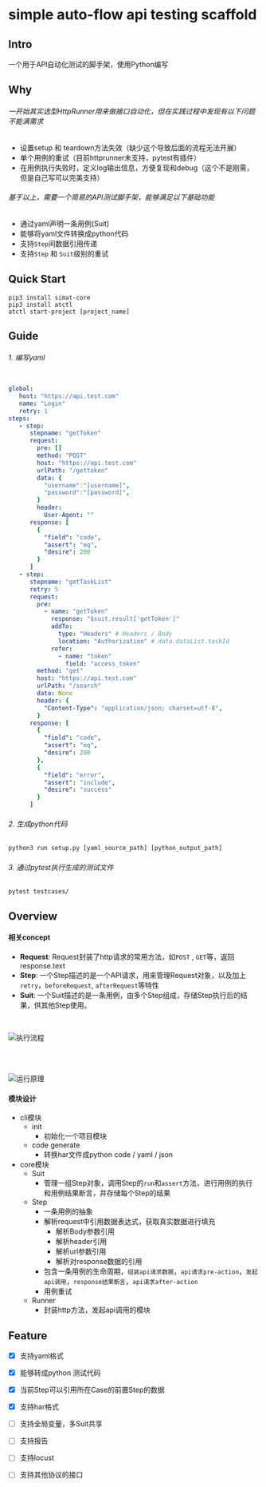 # simple auto-flow api testing scaffold

## Intro

一个用于API自动化测试的脚手架，使用Python编写


##  Why

###### 一开始其实选型HttpRunner用来做接口自动化，但在实践过程中发现有以下问题不能满需求

- 设置setup 和 teardown方法失效（缺少这个导致后面的流程无法开展）
- 单个用例的重试（目前httprunner未支持，pytest有插件）
- 在用例执行失败时，定义log输出信息，方便复现和debug（这个不是刚需，但是自己写可以完美支持）

###### 基于以上，需要一个简易的API测试脚手架，能够满足以下基础功能

- 通过yaml声明一条用例(Suit)
- 能够将yaml文件转换成python代码
- 支持`Step`间数据引用传递
- 支持`Step` 和 `Suit`级别的重试
## Quick Start

```shell
pip3 install simat-core
pip3 install atctl
atctl start-project [project_name]
```

## Guide
###### 1. 编写yaml

```yaml

global:
   host: "https://api.test.com"
   name: "Login"
   retry: 1
steps:
   - step:
      stepname: "getToken"
      request:
        pre: []
        method: "POST"
        host: "https://api.test.com"
        urlPath: "/gettoken"
        data: {
          "username":"[username]",
          "password":"[password]",
        }
        header:
          User-Agent: ""
      response: [
        {
          "field": "code",
          "assert": "eq",
          "desire": 200
        }
      ]
   - step:
      stepname: "getTaskList" 
      retry: 5
      request:
        pre: 
          - name: "getToken"
            response: "$suit.result['getToken']"
            addTo: 
              type: "Headers" # Headers / Body
              location: "Authorization" # data.dataList.taskId
            refer:
              - name: "token"
                field: "access_token"
        method: "get"
        host: "https://api.test.com"
        urlPath: "/search"
        data: None
        header: {
          "Content-Type": "application/json; charset=utf-8",
        }
      response: [
        {
          "field": "code",
          "assert": "eq",
          "desire": 200
        },
        {
          "field": "error",
          "assert": "include",
          "desire": "success"
        }
      ]
```

###### 2. 生成python代码

```python
python3 run setup.py [yaml_source_path] [python_output_path]
```


###### 3. 通过pytest执行生成的测试文件

```shell
pytest testcases/
```

## Overview 

#### 相关concept

- **Request**:    Request封装了http请求的常用方法，如`POST` , `GET`等，返回response.text
- **Step**:       一个Step描述的是一个API请求，用来管理Request对象，以及加上`retry`，`beforeRequest`, `afterRequest`等特性
- **Suit**:       一个Suit描述的是一条用例，由多个Step组成，存储Step执行后的结果，供其他Step使用。
<br>

![执行流程](img/执行流程图.png)

<br>
<br>

![运行原理](img/auto-flow-framework.png)

#### 模块设计

- cli模块
  - init
    - 初始化一个项目模块
  - code generate
    - 转换har文件成python code / yaml / json
- core模块
  - Suit
    - 管理一组Step对象，调用Step的`run`和`assert`方法，进行用例的执行和用例结果断言，并存储每个Step的结果
  - Step
    - 一条用例的抽象
    - 解析request中引用数据表达式，获取真实数据进行填充
      - 解析Body参数引用
      - 解析header引用
      - 解析url参数引用
      - 解析对response数据的引用
    - 包含一条用例的生命周期，`组装api请求数据`，`api请求pre-action`，`发起api调用`，`response结果断言`，`api请求after-action`
    - 用例重试
  - Runner
    - 封装http方法，发起api调用的模块


## Feature

- [x] 支持yaml格式
- [x] 能够转成python 测试代码
- [x] 当前Step可以引用所在Case的前置Step的数据
- [x] 支持har格式
- [ ] 支持全局变量，多Suit共享
- [ ] 支持报告
- [ ] 支持locust
- [ ] 支持其他协议的接口  


 
